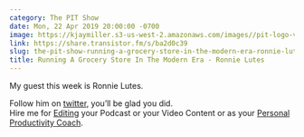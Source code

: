 ```yaml
---
category: The PIT Show
date: Mon, 22 Apr 2019 20:00:00 -0700
image: https://kjaymiller.s3-us-west-2.amazonaws.com/images//pit-logo-v5.jpg
link: https://share.transistor.fm/s/ba2d0c39
slug: the-pit-show-running-a-grocery-store-in-the-modern-era-ronnie-lutes
title: Running A Grocery Store In The Modern Era - Ronnie Lutes
---
```


<p>My guest this week is Ronnie Lutes. </p><p>Follow him on <a href="https://twitter.com/ronnielutes">twitter</a>, you’ll be glad you did. <br />Hire me for <a href="https://productivityintech.com/editing">Editing</a> your Podcast or your Video Content or as your <a href="https://productivityintech.com/coaching">Personal Productivity Coach</a>.</p>